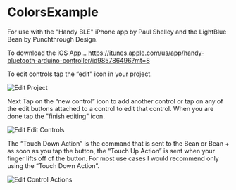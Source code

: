 # ColorsExample
For use with the "Handy BLE" iPhone app by Paul Shelley and the LightBlue Bean by Punchthrough Design.

To download the iOS App...
https://itunes.apple.com/us/app/handy-bluetooth-arduino-controller/id985786496?mt=8

To edit controls tap the “edit" icon in your project.
 
![Edit Project](https://raw.githubusercontent.com/pdshelley/ColorsExample/feature/read_me/ReadMeImages/IMG_3923.jpg)

Next Tap on the “new control” icon to add another control or tap on any of the edit buttons attached to a control to edit that control. When you are done tap the "finish editing" icon.

![Edit Edit Controls](https://raw.githubusercontent.com/pdshelley/ColorsExample/feature/read_me/ReadMeImages/IMG_3924.jpg)

The “Touch Down Action” is the command that is sent to the Bean or Bean + as soon as you tap the button, the “Touch Up Action” is sent when your finger lifts off of the button. For most use cases I would recommend only using the “Touch Down Action”. 

![Edit Control Actions](https://raw.githubusercontent.com/pdshelley/ColorsExample/feature/read_me/ReadMeImages/IMG_3925.jpg)